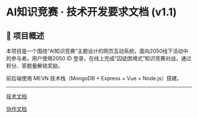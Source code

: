 # AI知识竞赛 · 技术开发要求文档 (v1.1)

## 🧠 项目概述

本项目是一个围绕“AI知识竞赛”主题设计的网页互动系统，面向2050线下活动中的参与者。用户使用2050 ID 登录，在线上完成“囚徒困境式”知识竞赛对战，通过积分、答题量解锁奖励。

前后端使用 MEVN 技术栈（MongoDB + Express + Vue + Node.js）搭建。

---

[技术文档](docs/技术文档.md)

[协作文档](docs/协作文档.md)

